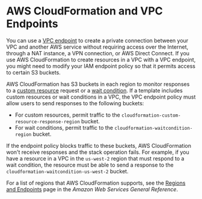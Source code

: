 # AWS CloudFormation and VPC Endpoints<a name="cfn-vpce-bucketnames"></a>

You can use a [VPC endpoint](http://docs.aws.amazon.com/AmazonVPC/latest/UserGuide/vpc-endpoints.html) to create a private connection between your VPC and another AWS service without requiring access over the Internet, through a NAT instance, a VPN connection, or AWS Direct Connect\. If you use AWS CloudFormation to create resources in a VPC with a VPC endpoint, you might need to modify your IAM endpoint policy so that it permits access to certain S3 buckets\.

AWS CloudFormation has S3 buckets in each region to monitor responses to a [custom resource](template-custom-resources.md) request or a [wait condition](using-cfn-waitcondition.md)\. If a template includes custom resources or wait conditions in a VPC, the VPC endpoint policy must allow users to send responses to the following buckets:
+ For custom resources, permit traffic to the `cloudformation-custom-resource-response-region` bucket\.
+ For wait conditions, permit traffic to the `cloudformation-waitcondition-region` bucket\.

If the endpoint policy blocks traffic to these buckets, AWS CloudFormation won't receive responses and the stack operation fails\. For example, if you have a resource in a VPC in the `us-west-2` region that must respond to a wait condition, the resource must be able to send a response to the `cloudformation-waitcondition-us-west-2` bucket\.

For a list of regions that AWS CloudFormation supports, see the [Regions and Endpoints](http://docs.aws.amazon.com/general/latest/gr/rande.html#cfn_region) page in the *Amazon Web Services General Reference*\.